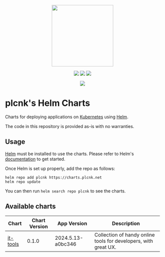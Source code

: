 <p align="center">
    <img width="200px" height=auto src="https://helm.sh/img/helm.svg" />
</p>

<p align="center">
    <a href="https://github.com/minicloudlabs/helm-charts/blob/main/LICENSE"><img src="https://img.shields.io/github/license/minicloudlabs/helm-charts" /></a>
    <a href="https://artifacthub.io/packages/search?repo=plcnk"><img src="https://img.shields.io/endpoint?url=https://artifacthub.io/badge/repository/plcnk" /></a>
    <a href="https://github.com/plcnk/charts/actions/workflows/release.yaml"><img src="https://github.com/plcnk/charts/actions/workflows/release.yaml/badge.svg" /></a>
</p>

<p align="center">
    <img src="https://img.shields.io/github/v/release/plcnk/charts?filter=it-tools-*" />
</p>

# plcnk's Helm Charts

Charts for deploying applications on [Kubernetes](https://kubernetes.io/) using [Helm](https://helm.sh/).

The code in this repository is provided as-is with no warranties.

## Usage

[Helm](https://helm.sh) must be installed to use the charts.
Please refer to Helm's [documentation](https://helm.sh/docs/) to get started.

Once Helm is set up properly, add the repo as follows:

```console
helm repo add plcnk https://charts.plcnk.net
helm repo update
```

You can then run `helm search repo plcnk` to see the charts.

## Available charts

| Chart                                                                 | Chart Version | App Version       | Description                                                     |
| --------------------------------------------------------------------- | ------------- | ----------------- | --------------------------------------------------------------- |
| [it-tools](https://github.com/plcnk/charts/tree/main/charts/it-tools) | 0.1.0         | 2024.5.13-a0bc346 | Collection of handy online tools for developers, with great UX. |
